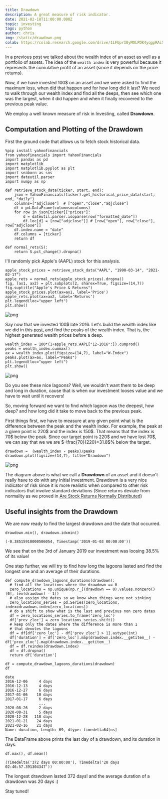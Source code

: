 ```yaml
---
title: Drawdown
description: A great measure of risk indicator.
date: 2021-02-18T11:00:00.000Z
topic: investing
tags: python
author: chris
img: /static/drawdown.png
colab: https://colab.research.google.com/drive/1LFUprI0yMOLPDK4yqgpRAi5sPrGrDhTi?usp=sharing
---
```


In a previous [post](/post/from-portfolio-wealth-index-to-index-fund) we talked about the wealth index of an asset as well as a portfolio of assets. The idea of the `wealth index` is very powerful because it represents the cumulative profit of an asset (since it depends on the price returns).

Now, if we have invested 100$ on an asset and we were asked to find the maximum loss, when did that happen and for how long did it last? We need to walk through our wealth index and find all the deeps, then see which one was the largest, when it did happen and when it finally recovered to the previous peak value.

We employ a well known measure of risk in Investing, called **Drawdown**.

## Computation and Plotting of the Drawdown

First the ground code that allows us to fetch stock historical data.

```
%pip install yahoofinancials
from yahoofinancials import YahooFinancials
import pandas as pd
import matplotlib
import matplotlib.pyplot as plt
import seaborn as sns
import dateutil.parser
import numpy as np

def retrieve_stock_data(ticker, start, end):
    json = YahooFinancials(ticker).get_historical_price_data(start, end, "daily")
    columns=["adjclose"]  # ["open","close","adjclose"]
    df = pd.DataFrame(columns=columns)
    for row in json[ticker]["prices"]:
        d = dateutil.parser.isoparse(row["formatted_date"])
        df.loc[d] = [row["adjclose"]] # [row["open"], row["close"], row["adjclose"]]
    df.index.name = "date"
    df.columns = [ticker]
    return df

def normal_rets(S):
    return S.pct_change().dropna()
```

I'll randomly pick Apple's (AAPL) stock for this analysis.

```
apple_stock_prices = retrieve_stock_data("AAPL", "1990-03-14", "2021-02-17")
apple_rets = normal_rets(apple_stock_prices).dropna()
fig, (ax1, ax2) = plt.subplots(2, sharex=True, figsize=(14,7))
fig.suptitle("Apple's Price & Returns")
apple_stock_prices.plot(ax=ax1, label='Price')
apple_rets.plot(ax=ax2, label='Returns')
plt.legend(loc="upper left")
plt.show()
```

![png](drawdown/drawdown_3_0.png)

Say now that we invested 100$ late 2016. Let's build the wealth index like we did in this [post](/post/from-portfolio-wealth-index-to-index-fund), and find the peaks of the wealth index. That is, the highest generated wealth prices before a deep.

```
wealth_index = 100*(1+apple_rets.AAPL["12-2016":]).cumprod()
peaks = wealth_index.cummax()
ax = wealth_index.plot(figsize=(14,7), label="W-Index")
peaks.plot(ax=ax, label="Peaks")
plt.legend(loc="upper left")
plt.show()
```
 
![png](drawdown/drawdown_5_0.png)

Do you see these nice lagoons? Well, we wouldn't want them to be deep and long in duration, cause that is when our investment looses value and we have to wait until it recovers!

So, moving forward we want to find which lagoon was the deepest, how deep? and how long did it take to move back to the previous peak.

First things first, we have to measure at any given point what is the difference between the peak and the wealth index. For example, the peak at a given point is 220\$ and the index is 150\$. That means that the index is 70\$ below the peak. Since our target point is 220\$ and we have lost 70\$, we can say that we we are $-\frac{70}{220}=31.8$% below the target.

```
drawdown =  (wealth_index - peaks)/peaks
drawdown.plot(figsize=(14,7), title="Drawdown")
```

![png](drawdown/drawdown_7_1.png)

The diagram above is what we call a **Drawdown** of an asset and it doesn't really have to do with any initial investment. Drawdown is a very nice indicator of risk since it is more realistic when compared to other risk indicators that involve standard deviations (Since returns deviate from normality as we proved in [Are Stock Returns Normally Distributed](/post/are-stock-returns-normally-distributed))

## Useful insights from the Drawdown

We are now ready to find the largest drawdown and the date that occurred. 

```
drawdown.min(), drawdown.idxmin()
```
    (-0.38515910000506054, Timestamp('2019-01-03 00:00:00'))

We see that on the 3rd of January 2019 our investment was loosing 38.5% of its value!

One step further, we will try to find how long the lagoons lasted and find the longest one and an average of their durations.

```
def compute_drawdown_lagoons_durations(drawdown):
  # find all the locations where the drawdown == 0
  zero_locations = np.unique(np.r_[(drawdown == 0).values.nonzero()[0], len(drawdown) - 1])
  # also assign the dates so we know when things were not sinking
  zero_locations_series = pd.Series(zero_locations, index=drawdown.index[zero_locations])
  # do a shift to show what is the last and previous non zero dates
  df = zero_locations_series.to_frame('zero_loc')
  df['prev_zloc'] = zero_locations_series.shift()
  # keep only the dates where the difference is more than 1
  # that denotes the lagoons
  df = df[df['zero_loc'] - df['prev_zloc'] > 1].astype(int)
  df['duration'] = df['zero_loc'].map(drawdown.index.__getitem__) - df['prev_zloc'].map(drawdown.index.__getitem__)
  df = df.reindex(drawdown.index)
  df = df.dropna()
  return df['duration']
```

```
df = compute_drawdown_lagoons_durations(drawdown)
df
```

    date
    2016-12-06     4 days
    2016-12-13     4 days
    2016-12-27     6 days
    2017-01-06    10 days
    2017-01-17     6 days
                   ...   
    2020-08-26     2 days
    2020-08-31     5 days
    2020-12-28   118 days
    2021-01-21    24 days
    2021-02-16    21 days
    Name: duration, Length: 69, dtype: timedelta64[ns]

The DataFrame above prints the last day of a drawdown, and its duration in days.

```
df.max(), df.mean()
```

    (Timedelta('372 days 00:00:00'), Timedelta('20 days 02:46:57.391304347'))

The longest drawdown lasted 372 days! and the average duration of a drawdown was 20 days :)

Stay tuned!
